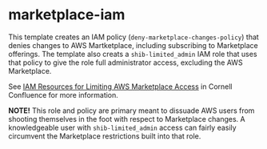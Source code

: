# marketplace-iam

This template creates an IAM policy (`deny-marketplace-changes-policy`) that denies changes to AWS Martketplace, including subscribing to Marketplace offerings. The template also creats a `shib-limited_admin` IAM role that uses that policy to give the role full administrator access, excluding the AWS Marketplace.

See [IAM Resources for Limiting AWS Marketplace Access](https://confluence.cornell.edu/x/HrSCHw) in Cornell Confluence for more information.

**NOTE!** This role and policy are primary meant to dissuade AWS users from shooting themselves in the foot with respect to Marketplace changes. A knowledgeable user with `shib-limited_admin` access can fairly easily circumvent the Marketplace restrictions built into that role.